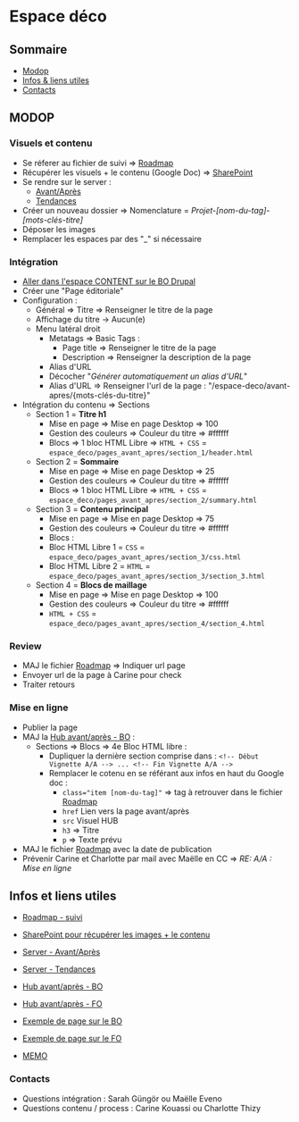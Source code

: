 # Espace déco

## Sommaire

- [Modop](#modop)
- [Infos & liens utiles](#infos-et-liens-utiles)
- [Contacts](#contacts)

## MODOP

### Visuels et contenu

- Se réferer au fichier de suivi => [Roadmap](https://docs.google.com/spreadsheets/d/1ww1uhOs1wec5JJ3mUsHpMVi6EE7-XfTmBFajqXXwMR8/edit?usp=sharing)
- Récupérer les visuels + le contenu (Google Doc) => [SharePoint](https://saintgobain.sharepoint.com/sites/AVANTAPRESTEAM/Documents%20partages/Forms/AllItems.aspx?csf=1&web=1&e=abAPfp&OR=Teams%2DHL&CT=1731502378842&clickparams=eyJBcHBOYW1lIjoiVGVhbXMtRGVza3RvcCIsIkFwcFZlcnNpb24iOiI0OS8yNDEwMjAwMTMxNiIsIkhhc0ZlZGVyYXRlZFVzZXIiOmZhbHNlfQ%3D%3D&CID=f2eb7ead%2D4a71%2D41b9%2D9306%2D90a82fb67826&FolderCTID=0x012000EFD29225D090064C828BBF59DB3EB1E1&id=%2Fsites%2FAVANTAPRESTEAM%2FDocuments%20partages%2FGeneral)
- Se rendre sur le server : 
    - [Avant/Après](\\x98sl051psmb0ap.dtc3.cf.saint-gobain.net\IMPULSE_PROD_PAGES_pointp\imgs\efficience\avant-apres)
    - [Tendances](\\x98sl051psmb0ap.dtc3.cf.saint-gobain.net\IMPULSE_PROD_PAGES_pointp\imgs\efficience\page_tendances)
- Créer un nouveau dossier => Nomenclature = *Projet-[nom-du-tag]-[mots-clés-titre]*
- Déposer les images
- Remplacer les espaces par des "_" si nécessaire

### Intégration

- [Aller dans l'espace CONTENT sur le BO Drupal](https://www.pointp.fr/admin/content)
- Créer une "Page éditoriale"
- Configuration :
    - Général => Titre => Renseigner le titre de la page
    - Affichage du titre -> Aucun(e)
    - Menu latéral droit
        - Metatags => Basic Tags :
            - Page title => Renseigner le titre de la page
            - Description => Renseigner la description de la page
        - Alias d'URL
        - Décocher "*Générer automatiquement un alias d'URL*"
        - Alias d'URL => Renseigner l'url de la page : "/espace-deco/avant-apres/{mots-clés-du-titre}"
- Intégration du contenu => Sections
    - Section 1 = **Titre h1**
        - Mise en page => Mise en page Desktop => 100
        - Gestion des couleurs => Couleur du titre => #ffffff
        - Blocs => 1 bloc HTML Libre => `HTML + CSS` = `espace_deco/pages_avant_apres/section_1/header.html`
    - Section 2 = **Sommaire**
        - Mise en page => Mise en page Desktop => 25
        - Gestion des couleurs => Couleur du titre => #ffffff
        - Blocs => 1 bloc HTML Libre => `HTML + CSS` = `espace_deco/pages_avant_apres/section_2/summary.html`
    - Section 3 = **Contenu principal**
        - Mise en page => Mise en page Desktop => 75
        - Gestion des couleurs => Couleur du titre => #ffffff
        - Blocs :
        -   Bloc HTML Libre 1 = `CSS` = `espace_deco/pages_avant_apres/section_3/css.html`
        -   Bloc HTML Libre 2 = `HTML` = `espace_deco/pages_avant_apres/section_3/section_3.html`
    - Section 4 = **Blocs de maillage**
        - Mise en page => Mise en page Desktop => 100
        - Gestion des couleurs => Couleur du titre => #ffffff
        - `HTML + CSS` = `espace_deco/pages_avant_apres/section_4/section_4.html`

### Review

- MAJ le fichier [Roadmap](https://docs.google.com/spreadsheets/d/1ww1uhOs1wec5JJ3mUsHpMVi6EE7-XfTmBFajqXXwMR8/edit?usp=sharing) => Indiquer url page
- Envoyer url de la page à Carine pour check
- Traiter retours

### Mise en ligne

- Publier la page
- MAJ la [Hub avant/après - BO](https://www.pointp.fr/node/5141/edit?destination=/admin/content%3Ftitle%3Davant%26type%3DAll%26status%3DAll%26langcode%3DAll) :
    - Sections => Blocs => 4e Bloc HTML libre :
        - Dupliquer la dernière section comprise dans : `<!-- Début Vignette A/A --> ... <!-- Fin Vignette A/A -->`
        - Remplacer le cotenu en se référant aux infos en haut du Google doc :
            - `class="item [nom-du-tag]"` => tag à retrouver dans le fichier [Roadmap](https://docs.google.com/spreadsheets/d/1ww1uhOs1wec5JJ3mUsHpMVi6EE7-XfTmBFajqXXwMR8/edit?usp=sharing)
            - `href` Lien vers la page avant/après
            - `src` Visuel HUB
            - `h3` => Titre
            - `p` => Texte prévu
- MAJ le fichier [Roadmap](https://docs.google.com/spreadsheets/d/1ww1uhOs1wec5JJ3mUsHpMVi6EE7-XfTmBFajqXXwMR8/edit?usp=sharing) avec la date de publication
- Prévenir Carine et Charlotte par mail avec Maëlle en CC => *RE: A/A : Mise en ligne*

## Infos et liens utiles

- [Roadmap - suivi](https://docs.google.com/spreadsheets/d/1ww1uhOs1wec5JJ3mUsHpMVi6EE7-XfTmBFajqXXwMR8/edit?usp=sharing)

- [SharePoint pour récupérer les images + le contenu](https://saintgobain.sharepoint.com/sites/AVANTAPRESTEAM/Documents%20partages/Forms/AllItems.aspx?csf=1&web=1&e=abAPfp&OR=Teams%2DHL&CT=1731502378842&clickparams=eyJBcHBOYW1lIjoiVGVhbXMtRGVza3RvcCIsIkFwcFZlcnNpb24iOiI0OS8yNDEwMjAwMTMxNiIsIkhhc0ZlZGVyYXRlZFVzZXIiOmZhbHNlfQ%3D%3D&CID=f2eb7ead%2D4a71%2D41b9%2D9306%2D90a82fb67826&FolderCTID=0x012000EFD29225D090064C828BBF59DB3EB1E1&id=%2Fsites%2FAVANTAPRESTEAM%2FDocuments%20partages%2FGeneral)

- [Server - Avant/Après](\\x98sl051psmb0ap.dtc3.cf.saint-gobain.net\IMPULSE_PROD_PAGES_pointp\imgs\efficience\avant-apres)
- [Server - Tendances](\\x98sl051psmb0ap.dtc3.cf.saint-gobain.net\IMPULSE_PROD_PAGES_pointp\imgs\efficience\page_tendances)

- [Hub avant/après - BO](https://www.pointp.fr/node/5141/edit?destination=/admin/content%3Ftitle%3Davant%26type%3DAll%26status%3DAll%26langcode%3DAll)
- [Hub avant/après - FO](https://www.pointp.fr/espace-deco/avant-apres/les-projets-de-renovation-realises-avec-nos-produits)

- [Exemple de page sur le BO](https://www.pointp.fr/node/8846/edit?destination=/admin/content)
- [Exemple de page sur le FO](https://www.pointp.fr/avant-apres-une-salle-deau-familiale-au-look-vintage)

- [MEMO](https://saintgobain.sharepoint.com/:b:/r/sites/Webmastering/Documents%20partages/General/Fiches%20r%C3%A9cap%20et%20doc/M%C3%A9mos/Int%C3%A9gration/Avant-Apr%C3%A8s/M%C3%A9mo%20-%20Avant-Apr%C3%A8s%20%20POINT.P.pdf?csf=1&web=1&e=SPWQZR)

### Contacts

- Questions intégration : Sarah Güngör ou Maëlle Eveno
- Questions contenu / process : Carine Kouassi ou Charlotte Thizy
